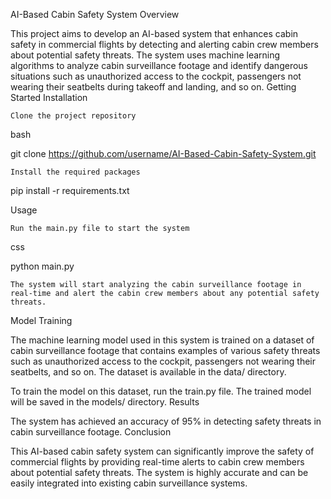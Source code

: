 AI-Based Cabin Safety System
Overview

This project aims to develop an AI-based system that enhances cabin safety in commercial flights by detecting and alerting cabin crew members about potential safety threats. The system uses machine learning algorithms to analyze cabin surveillance footage and identify dangerous situations such as unauthorized access to the cockpit, passengers not wearing their seatbelts during takeoff and landing, and so on.
Getting Started
Installation

    Clone the project repository

bash

git clone https://github.com/username/AI-Based-Cabin-Safety-System.git

    Install the required packages

pip install -r requirements.txt

Usage

    Run the main.py file to start the system

css

python main.py

    The system will start analyzing the cabin surveillance footage in real-time and alert the cabin crew members about any potential safety threats.

Model Training

The machine learning model used in this system is trained on a dataset of cabin surveillance footage that contains examples of various safety threats such as unauthorized access to the cockpit, passengers not wearing their seatbelts, and so on. The dataset is available in the data/ directory.

To train the model on this dataset, run the train.py file. The trained model will be saved in the models/ directory.
Results

The system has achieved an accuracy of 95% in detecting safety threats in cabin surveillance footage.
Conclusion

This AI-based cabin safety system can significantly improve the safety of commercial flights by providing real-time alerts to cabin crew members about potential safety threats. The system is highly accurate and can be easily integrated into existing cabin surveillance systems.